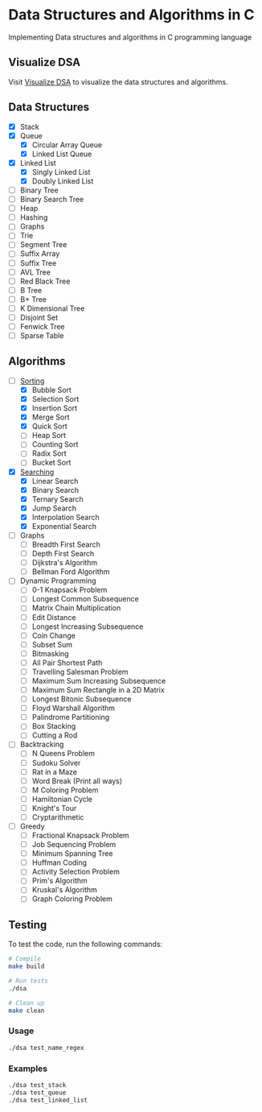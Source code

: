 # Data Structures and Algorithms in C

Implementing Data structures and algorithms in C programming language

## Visualize DSA

Visit [Visualize DSA](https://visualgo.net/en) to visualize the data structures and algorithms.

## Data Structures

- [x] Stack
- [x] Queue
  - [x] Circular Array Queue
  - [x] Linked List Queue
- [x] Linked List
  - [x] Singly Linked List
  - [x] Doubly Linked List
- [ ] Binary Tree
- [ ] Binary Search Tree
- [ ] Heap
- [ ] Hashing
- [ ] Graphs
- [ ] Trie
- [ ] Segment Tree
- [ ] Suffix Array
- [ ] Suffix Tree
- [ ] AVL Tree
- [ ] Red Black Tree
- [ ] B Tree
- [ ] B+ Tree
- [ ] K Dimensional Tree
- [ ] Disjoint Set
- [ ] Fenwick Tree
- [ ] Sparse Table

## Algorithms

- [ ] [Sorting](algorithms/sorting/README.md)
  - [x] Bubble Sort
  - [x] Selection Sort
  - [x] Insertion Sort
  - [x] Merge Sort
  - [x] Quick Sort
  - [ ] Heap Sort
  - [ ] Counting Sort
  - [ ] Radix Sort
  - [ ] Bucket Sort

- [x] [Searching](algorithms/searching/README.md)
  - [x] Linear Search
  - [x] Binary Search
  - [x] Ternary Search
  - [x] Jump Search
  - [x] Interpolation Search
  - [x] Exponential Search

- [ ] Graphs
  - [ ] Breadth First Search
  - [ ] Depth First Search
  - [ ] Dijkstra's Algorithm
  - [ ] Bellman Ford Algorithm

- [ ] Dynamic Programming
  - [ ] 0-1 Knapsack Problem
  - [ ] Longest Common Subsequence
  - [ ] Matrix Chain Multiplication
  - [ ] Edit Distance
  - [ ] Longest Increasing Subsequence
  - [ ] Coin Change
  - [ ] Subset Sum
  - [ ] Bitmasking
  - [ ] All Pair Shortest Path
  - [ ] Travelling Salesman Problem
  - [ ] Maximum Sum Increasing Subsequence
  - [ ] Maximum Sum Rectangle in a 2D Matrix
  - [ ] Longest Bitonic Subsequence
  - [ ] Floyd Warshall Algorithm
  - [ ] Palindrome Partitioning
  - [ ] Box Stacking
  - [ ] Cutting a Rod

- [ ] Backtracking
  - [ ] N Queens Problem
  - [ ] Sudoku Solver
  - [ ] Rat in a Maze
  - [ ] Word Break (Print all ways)
  - [ ] M Coloring Problem
  - [ ] Hamiltonian Cycle
  - [ ] Knight's Tour
  - [ ] Cryptarithmetic

- [ ] Greedy
  - [ ] Fractional Knapsack Problem
  - [ ] Job Sequencing Problem
  - [ ] Minimum Spanning Tree
  - [ ] Huffman Coding
  - [ ] Activity Selection Problem
  - [ ] Prim's Algorithm
  - [ ] Kruskal's Algorithm
  - [ ] Graph Coloring Problem

## Testing

To test the code, run the following commands:

```bash
# Compile
make build

# Run tests
./dsa

# Clean up
make clean
```

### Usage

```bash
./dsa test_name_regex
```

### Examples

```bash
./dsa test_stack
./dsa test_queue
./dsa test_linked_list
```
